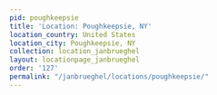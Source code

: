 ```yaml
---
pid: poughkeepsie
title: 'Location: Poughkeepsie, NY'
location_country: United States
location_city: Poughkeepsie, NY
collection: location_janbrueghel
layout: locationpage_janbrueghel
order: '127'
permalink: "/janbrueghel/locations/poughkeepsie/"
---
```

